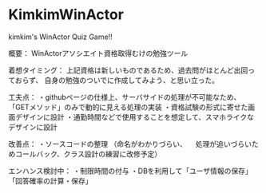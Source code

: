 # KimkimWinActor
kimkim's WinActor Quiz Game!!


概要：
WinActorアソシエイト資格取得むけの勉強ツール

着想タイミング：
上記資格は新しいものであるため、過去問がほとんど出回っておらず、
自身の勉強のついでに作成してみよう、と思い立った。

工夫点：
・githubページの仕様上、サーバサイドの処理が不可能なため、
「GETメソッド」のみで動的に見える処理の実装
・資格試験の形式に寄せた画面デザインに設計
・通勤時間などで使用することを想定して、スマホライクなデザインに設計


改善点：
・ソースコードの整理
（命名がわかりづらい、
　処理が追いづらいためコールバック、クラス設計の練習に改修予定）

エンハンス検討中：
・制限時間の付与
・DBを利用して「ユーザ情報の保存」「回答確率の計算・保存」
